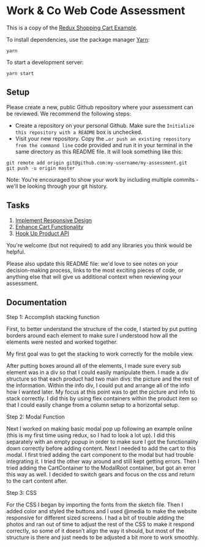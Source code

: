 # Work & Co Web Code Assessment

This is a copy of the [Redux Shopping Cart Example](https://github.com/reactjs/redux/tree/master/examples/shopping-cart).

To install dependencies, use the package manager [Yarn](https://yarnpkg.com/en/):

```
yarn
```

To start a development server:

```
yarn start
```

## Setup

Please create a new, public Github repository where your assessment can be reviewed. We recommend the following steps:

- Create a repository on your personal Github. Make sure the `Initialize this repository with a README` box is unchecked.
- Visit your new repository. Copy the `…or push an existing repository from the command line` code provided and run it in your terminal in the same directory as this README file. It will look something like this:

```
git remote add origin git@github.com:my-username/my-assessment.git
git push -u origin master
```

Note: You're encouraged to show your work by including multiple commits - we'll be looking through your git history.

## Tasks

1. [Implement Responsive Design](/tasks/01-responsive-design.md)
2. [Enhance Cart Functionality](/tasks/02-cart-enhancements.md)
3. [Hook Up Product API](/tasks/03-product-api.md)

You're welcome (but not required) to add any libraries you think would be helpful.

Please also update this README file: we'd love to see notes on your decision-making process, links to the most exciting pieces of code, or anything else that will give us additional context when reviewing your assessment.

## Documentation

Step 1: Accomplish stacking function

First, to better understand the structure of the code, I started by put putting borders around each element to make sure I understood how all the elements were nested and worked together.

My first goal was to get the stacking to work correctly for the mobile view.

After putting boxes around all of the elements, I made sure every sub element was in a div so that I could easily manipulate them. I made a div structure so that each product had two main divs: the picture and the rest of the information. Within the info div, I could put and arrange all of the info how I wanted later. My focus at this point was to get the picture and info to stack correctly. I did this by using flex containers within the product item so that I could easily change from a column setup to a horizontal setup.

Step 2: Modal Function

Next I worked on making basic modal pop up following an example online (this is my first time using redux, so I had to look a lot up). I did this separately with an empty popup in order to make sure I got the functionality down correctly before adding content. Next I needed to add the cart to this modal. I first tried adding the cart component to the modal but had trouble integrating it. I tried the other way around and still kept getting errors. Then I tried adding the CartContainer to the ModalRoot container, but got an error this way as well. I decided to switch gears and focus on the css and return to the cart content after.

Step 3: CSS

For the CSS I began by importing the fonts from the sketch file. Then I added color and styled the buttons and I used @media to make the website responsive for different sized screens. I had a bit of trouble adding the photos and ran out of time to adjust the rest of the CSS to make it respond correctly, so some of it doesn’t align the way it should, but most of the structure is there and just needs to be adjusted a bit more to work smoothly.
